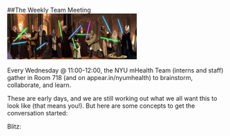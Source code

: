 ##The Weekly Team Meeting  
<img src="/Images/jedi.png" width="300">    

Every Wednesday @ 11:00-12:00, the NYU mHealth Team (interns and staff) gather in Room 718 (and on appear.in/nyumhealth) to brainstorm, collaborate, and learn.   

These are early days, and we are still working out what we all want this to look like (that means you!). But here are some concepts to get the conversation started:  

Blitz:

